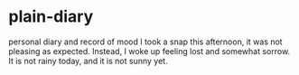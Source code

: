 # plain-diary
personal diary and record of mood
I took a snap this afternoon, it was not pleasing as expected. Instead, I woke up feeling lost and somewhat sorrow. It is not rainy today, and it is not sunny yet.  
